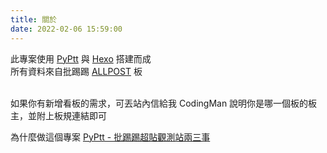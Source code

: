 ```yaml
---
title: 關於
date: 2022-02-06 15:59:00
---
```


<div class="about_text">
此專案使用 <a href="https://github.com/PttCodingMan/PyPtt">PyPtt</a> 與 <a href="https://hexo.io/zh-tw/">Hexo</a> 搭建而成<br>
所有資料來自批踢踢 <a href="https://www.ptt.cc/bbs/ALLPOST/index.html">ALLPOST</a> 板<br>
<br>

如果你有新增看板的需求，可丟站內信給我 CodingMan
說明你是哪一個板的板主，並附上板規連結即可

為什麼做這個專案 [PyPtt - 批踢踢超貼觀測站兩三事](https://codingman.cc/pyptt-about-ptt-you-guys-post-too-many/) <br>

</div>